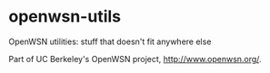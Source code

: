 openwsn-utils
=============

OpenWSN utilities: stuff that doesn't fit anywhere else

Part of UC Berkeley's OpenWSN project, http://www.openwsn.org/.
